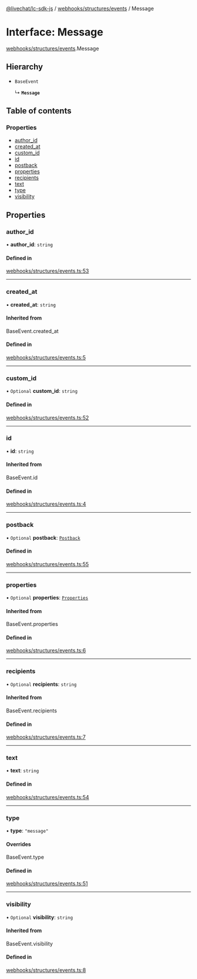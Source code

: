 [@livechat/lc-sdk-js](../README.md) / [webhooks/structures/events](../modules/webhooks_structures_events.md) / Message

# Interface: Message

[webhooks/structures/events](../modules/webhooks_structures_events.md).Message

## Hierarchy

- `BaseEvent`

  ↳ **`Message`**

## Table of contents

### Properties

- [author\_id](webhooks_structures_events.Message.md#author_id)
- [created\_at](webhooks_structures_events.Message.md#created_at)
- [custom\_id](webhooks_structures_events.Message.md#custom_id)
- [id](webhooks_structures_events.Message.md#id)
- [postback](webhooks_structures_events.Message.md#postback)
- [properties](webhooks_structures_events.Message.md#properties)
- [recipients](webhooks_structures_events.Message.md#recipients)
- [text](webhooks_structures_events.Message.md#text)
- [type](webhooks_structures_events.Message.md#type)
- [visibility](webhooks_structures_events.Message.md#visibility)

## Properties

### author\_id

• **author\_id**: `string`

#### Defined in

[webhooks/structures/events.ts:53](https://github.com/livechat/lc-sdk-js/blob/8462be9/src/webhooks/structures/events.ts#L53)

___

### created\_at

• **created\_at**: `string`

#### Inherited from

BaseEvent.created\_at

#### Defined in

[webhooks/structures/events.ts:5](https://github.com/livechat/lc-sdk-js/blob/8462be9/src/webhooks/structures/events.ts#L5)

___

### custom\_id

• `Optional` **custom\_id**: `string`

#### Defined in

[webhooks/structures/events.ts:52](https://github.com/livechat/lc-sdk-js/blob/8462be9/src/webhooks/structures/events.ts#L52)

___

### id

• **id**: `string`

#### Inherited from

BaseEvent.id

#### Defined in

[webhooks/structures/events.ts:4](https://github.com/livechat/lc-sdk-js/blob/8462be9/src/webhooks/structures/events.ts#L4)

___

### postback

• `Optional` **postback**: [`Postback`](webhooks_structures_events.Postback.md)

#### Defined in

[webhooks/structures/events.ts:55](https://github.com/livechat/lc-sdk-js/blob/8462be9/src/webhooks/structures/events.ts#L55)

___

### properties

• `Optional` **properties**: [`Properties`](webhooks_structures_structures.Properties.md)

#### Inherited from

BaseEvent.properties

#### Defined in

[webhooks/structures/events.ts:6](https://github.com/livechat/lc-sdk-js/blob/8462be9/src/webhooks/structures/events.ts#L6)

___

### recipients

• `Optional` **recipients**: `string`

#### Inherited from

BaseEvent.recipients

#### Defined in

[webhooks/structures/events.ts:7](https://github.com/livechat/lc-sdk-js/blob/8462be9/src/webhooks/structures/events.ts#L7)

___

### text

• **text**: `string`

#### Defined in

[webhooks/structures/events.ts:54](https://github.com/livechat/lc-sdk-js/blob/8462be9/src/webhooks/structures/events.ts#L54)

___

### type

• **type**: ``"message"``

#### Overrides

BaseEvent.type

#### Defined in

[webhooks/structures/events.ts:51](https://github.com/livechat/lc-sdk-js/blob/8462be9/src/webhooks/structures/events.ts#L51)

___

### visibility

• `Optional` **visibility**: `string`

#### Inherited from

BaseEvent.visibility

#### Defined in

[webhooks/structures/events.ts:8](https://github.com/livechat/lc-sdk-js/blob/8462be9/src/webhooks/structures/events.ts#L8)

